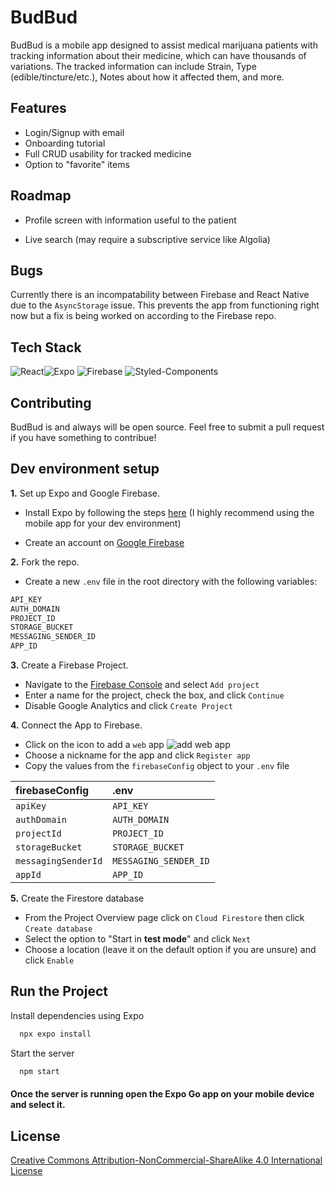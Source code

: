 
# BudBud

BudBud is a mobile app designed to assist medical marijuana patients with tracking information about their medicine, which can have thousands of variations. The tracked information can include Strain, Type (edible/tincture/etc.), Notes about how it affected them, and more.




## Features

- Login/Signup with email
- Onboarding tutorial
- Full CRUD usability for tracked medicine
- Option to "favorite" items


## Roadmap

- Profile screen with information useful to the patient

- Live search (may require a subscriptive service like Algolia)


## Bugs
Currently there is an incompatability between Firebase and React Native due to the `AsyncStorage` issue. This prevents the app from functioning right now but a fix is being worked on according to the Firebase repo.
## Tech Stack

![React](https://img.shields.io/badge/React%20Native-2E3440?style=for-the-badge&logo=react)![Expo](https://img.shields.io/badge/Expo-2E3440?style=for-the-badge&logo=Expo) 
![Firebase](https://img.shields.io/badge/Firebase-2E3440?style=for-the-badge&logo=firebase)
![Styled-Components](https://img.shields.io/badge/Styled%20Components-2E3440?style=for-the-badge&logo=styled-components)
## Contributing

BudBud is and always will be open source. Feel free to submit a pull request if you have something to contribue!



## Dev environment setup

**1.** Set up Expo and Google Firebase.

- Install Expo by following the steps [here](https://docs.expo.dev/get-started/installation/) (I highly recommend using the mobile app for your dev environment)

- Create an account on [Google Firebase](https://firebase.google.com/)

**2.** Fork the repo.

- Create a new `.env` file in the root directory with the following variables:
```bash
API_KEY
AUTH_DOMAIN
PROJECT_ID
STORAGE_BUCKET
MESSAGING_SENDER_ID
APP_ID
```

**3.** Create a Firebase Project.

- Navigate to the [Firebase Console](https://console.firebase.google.com/) and select `Add project`
- Enter a name for the project, check the box, and click `Continue`
- Disable Google Analytics and click `Create Project` 

**4.** Connect the App to Firebase.

- Click on the icon to add a `web` app
![add web app](https://budbud-readme.s3.amazonaws.com/BudBudReadmeStuff/AddWebApp.png)
- Choose a nickname for the app and click `Register app`
- Copy the values from the `firebaseConfig` object to your `.env` file

| firebaseConfig | .env     |
| :-------- | :------- |
| `apiKey` | `API_KEY` |
| `authDomain` | `AUTH_DOMAIN` |
| `projectId` | `PROJECT_ID` |
| `storageBucket` | `STORAGE_BUCKET` |
| `messagingSenderId` | `MESSAGING_SENDER_ID` |
| `appId` | `APP_ID` |

**5.** Create the Firestore database

- From the Project Overview page click on `Cloud Firestore` then click `Create database`
- Select the option to "Start in **test mode**" and click `Next`
- Choose a location (leave it on the default option if you are unsure) and click `Enable`
    
## Run the Project

Install dependencies using Expo

```bash
  npx expo install
```

Start the server

```bash
  npm start
```

#### Once the server is running open the **Expo Go** app on your mobile device and select it.


## License

[Creative Commons Attribution-NonCommercial-ShareAlike 4.0 International License](http://creativecommons.org/licenses/by-nc-sa/4.0/)

